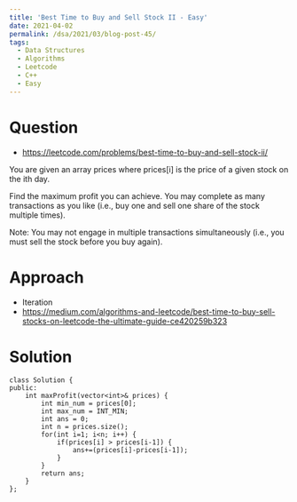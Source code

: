 ```yaml
---
title: 'Best Time to Buy and Sell Stock II - Easy'
date: 2021-04-02
permalink: /dsa/2021/03/blog-post-45/
tags:
  - Data Structures
  - Algorithms
  - Leetcode
  - C++
  - Easy
---
```


# Question

- https://leetcode.com/problems/best-time-to-buy-and-sell-stock-ii/

You are given an array prices where prices[i] is the price of a given stock on the ith day.

Find the maximum profit you can achieve. You may complete as many transactions as you like (i.e., buy one and sell one share of the stock multiple times).

Note: You may not engage in multiple transactions simultaneously (i.e., you must sell the stock before you buy again).

# Approach

- Iteration
- https://medium.com/algorithms-and-leetcode/best-time-to-buy-sell-stocks-on-leetcode-the-ultimate-guide-ce420259b323

# Solution
```
class Solution {
public:
    int maxProfit(vector<int>& prices) {
        int min_num = prices[0];
        int max_num = INT_MIN;
        int ans = 0;
        int n = prices.size();
        for(int i=1; i<n; i++) {
            if(prices[i] > prices[i-1]) {
                ans+=(prices[i]-prices[i-1]);
            }
        }
        return ans;
    }
};
```